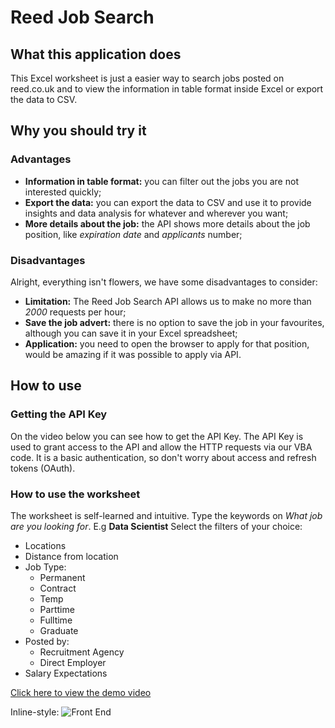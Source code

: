 # Reed Job Search
## What this application does
This Excel worksheet is just a easier way to search jobs posted on reed.co.uk and to view the information in table format inside Excel or export the data to CSV.

## Why you should try it
### Advantages
- **Information in table format:** you can filter out the jobs you are not interested quickly;
- **Export the data:** you can export the data to CSV and use it to provide insights and data analysis for whatever and wherever you want;
- **More details about the job:** the API shows more details about the job position, like *expiration date* and *applicants* number;

### Disadvantages
Alright, everything isn't flowers, we have some disadvantages to consider:
- **Limitation:** The Reed Job Search API allows us to make no more than *2000* requests per hour;
- **Save the job advert:** there is no option to save the job in your favourites, although you can save it in your Excel spreadsheet;
- **Application:** you need to open the browser to apply for that position, would be amazing if it was possible to apply via API.

## How to use
### Getting the API Key
On the video below you can see how to get the API Key. The API Key is used to grant access to the API and allow the HTTP requests via our VBA code. It is a basic authentication, so don't worry about access and refresh tokens (OAuth).

### How to use the worksheet
The worksheet is self-learned and intuitive.
Type the keywords on *What job are you looking for*. E.g **Data Scientist**
Select the filters of your choice:
- Locations
- Distance from location
- Job Type:
  - Permanent
  - Contract
  - Temp
  - Parttime
  - Fulltime
  - Graduate
- Posted by:
  - Recruitment Agency
  - Direct Employer
- Salary Expectations

[Click here to view the demo video](https://vimeo.com/338888821)

Inline-style: 
![Front End](https://static.wixstatic.com/media/a6c6ba_9ac8900bfdd642bd8e010fe28b758e49~mv2.png)
